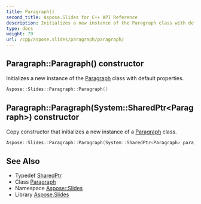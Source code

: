 ```yaml
---
title: Paragraph()
second_title: Aspose.Slides for C++ API Reference
description: Initializes a new instance of the Paragraph class with default properties.
type: docs
weight: 79
url: /cpp/aspose.slides/paragraph/paragraph/
---
```

## Paragraph::Paragraph() constructor


Initializes a new instance of the [Paragraph](../) class with default properties.

```cpp
Aspose::Slides::Paragraph::Paragraph()
```

## Paragraph::Paragraph(System::SharedPtr\<Paragraph\>) constructor


Copy constructor that initializes a new instance of a [Paragraph](../) class.

```cpp
Aspose::Slides::Paragraph::Paragraph(System::SharedPtr<Paragraph> para)
```

## See Also

* Typedef [SharedPtr](../../system/sharedptr/)
* Class [Paragraph](./)
* Namespace [Aspose::Slides](../)
* Library [Aspose.Slides](../../)